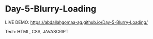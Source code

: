# Day-5-Blurry-Loading

LIVE DEMO: https://abdallahgomaa-ag.github.io/Day-5-Blurry-Loading/

Tech: HTML, CSS, JAVASCRIPT
